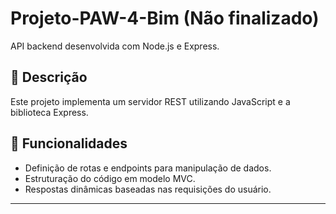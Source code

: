 # Projeto-PAW-4-Bim (Não finalizado)
API backend desenvolvida com Node.js e Express.

## 📖 Descrição
Este projeto implementa um servidor REST utilizando JavaScript e a biblioteca Express.

## 📝 Funcionalidades
- Definição de rotas e endpoints para manipulação de dados.
- Estruturação do código em modelo MVC.
- Respostas dinâmicas baseadas nas requisições do usuário.

---

